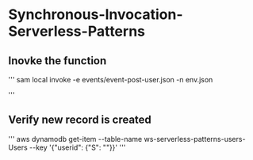 # Synchronous-Invocation-Serverless-Patterns

## Inovke the function
'''
sam local invoke -e events/event-post-user.json -n env.json

'''


## Verify new record is created
'''
aws dynamodb get-item --table-name ws-serverless-patterns-users-Users --key '{"userid": {"S": "<userid-from-response>"}}'
'''